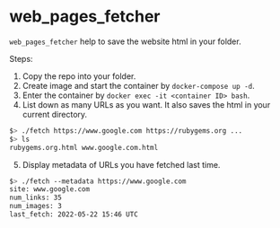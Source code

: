# web_pages_fetcher

`web_pages_fetcher` help to save the website html in your folder.

Steps:
  1. Copy the repo into your folder.
  2. Create image and start the container by `docker-compose up -d`.
  3. Enter the container by `docker exec -it <container ID> bash`.
  4. List down as many URLs as you want. It also saves the html in your current directory.
  ```bash
  $> ./fetch https://www.google.com https://rubygems.org ...
  $> ls
  rubygems.org.html www.google.com.html
  ```
  5. Display metadata of URLs you have fetched last time.
  ```bash
  $> ./fetch --metadata https://www.google.com
  site: www.google.com
  num_links: 35
  num_images: 3
  last_fetch: 2022-05-22 15:46 UTC
  ```
